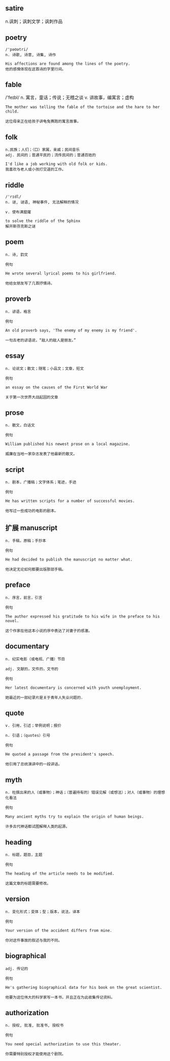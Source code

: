 ## satire
n.讽刺；讽刺文学；讽刺作品

## poetry
```
/'pəʊətri/
n. 诗歌, 诗意, 诗集, 诗作

His affections are found among the lines of the poetry.
他的感情体现在这首诗的字里行间。
```

## fable
/'feɪbl/
n. 寓言，童话；传说；无稽之谈
v. 讲故事，编寓言；虚构
```
The mother was telling the fable of the tortoise and the hare to her child.

这位母亲正在给孩子讲龟兔赛跑的寓言故事。
```

## folk
```
n.民族；人们；〈口〉家属，亲戚；民间音乐
adj. 民间的；普通平民的；流传民间的；普通百姓的

I'd like a job working with old folk or kids.
我喜欢与老人或小孩打交道的工作。
```

## riddle
```
/'rɪdl/
n. 谜, 谜语, 神秘事件, 无法解释的情况

v. 使布满窟窿

to solve the riddle of the Sphinx
解开斯芬克斯之谜
```

## poem
```
n. 诗, 韵文

例句

He wrote several lyrical poems to his girlfriend.

他给女朋友写了几首抒情诗。
```
## proverb
```
n. 谚语，格言

例句

An old proverb says, 'The enemy of my enemy is my friend'.

一句古老的谚语说，“敌人的敌人是朋友。”
```
## essay
```
n. 论说文；散文；随笔；小品文；文章，短文

例句

an essay on the causes of the First World War

关于第一次世界大战起因的文章
```
## prose
```
n. 散文，白话文

例句

William published his newest prose on a local magazine.

威廉在当地一家杂志发表了他最新的散文。
```
## script
```
n. 剧本，广播稿；文字体系；笔迹，手迹

例句

He has written scripts for a number of successful movies.

他写过一些成功的电影的剧本。
```
## 扩展  manuscript
```
n. 手稿，原稿；手抄本

例句

He had decided to publish the manuscript no matter what.

他决定无论如何都要出版那部手稿。
```
## preface
```
n. 序言，前言，引言

例句

The author expressed his gratitude to his wife in the preface to his novel.

这个作家在他这本小说的序中表达了对妻子的感激。
```
## documentary
```
n. 纪实电影（或电视、广播）节目

adj. 文献的，文件的，文书的

例句

Her latest documentary is concerned with youth unemployment.

她最近的一部纪录片是关于青年人失业问题的.
```
## quote
```
v. 引用，引述；举例说明；报价

n. 引语；（quotes）引号

例句

He quoted a passage from the president's speech.

他引用了总统演讲中的一段讲话。
```
## myth
```
n. 杜撰出来的人（或事物）；神话；（普遍持有的）错误见解（或想法）；对人（或事物）的理想化看法

例句

Many ancient myths try to explain the origin of human beings.

许多古代神话都试图解释人类的起源。
```
## heading
```
n. 标题，题目，主题

例句

The heading of the article needs to be modified.

这篇文章的标题需要修改。
```
## version
```
n. 变化形式；变体；型；版本，说法，译本

例句

Your version of the accident differs from mine.

你对这件事故的叙述与我的不同。
```
## biographical
```
adj. 传记的

例句

He's gathering biographical data for his book on the great scientist.

他要为这位伟大的科学家写一本书，并且正在为此收集传记资料。
```
## authorization
```
n. 授权, 批准, 批准书, 授权书

例句

You need special authorization to use this theater.

你需要特别授权才能使用这个剧院。
```